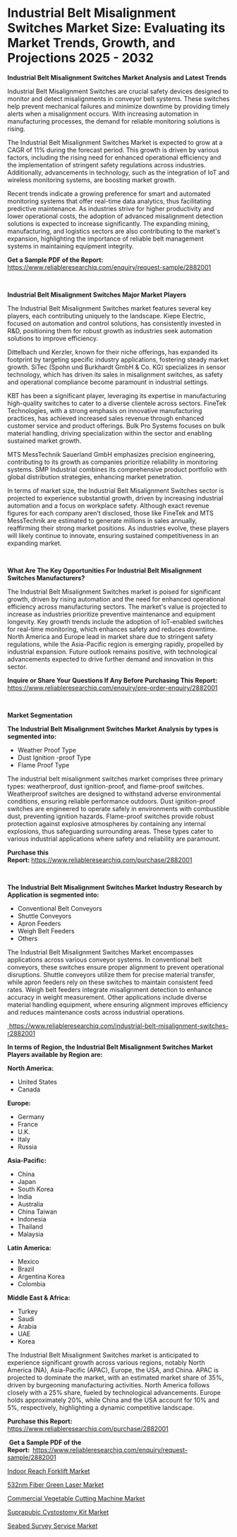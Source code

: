 <p><h1>Industrial Belt Misalignment Switches Market Size: Evaluating its Market Trends, Growth, and Projections 2025 - 2032</h1></p><p><strong>Industrial Belt Misalignment Switches Market Analysis and Latest Trends</strong></p>
<p><p>Industrial Belt Misalignment Switches are crucial safety devices designed to monitor and detect misalignments in conveyor belt systems. These switches help prevent mechanical failures and minimize downtime by providing timely alerts when a misalignment occurs. With increasing automation in manufacturing processes, the demand for reliable monitoring solutions is rising. </p><p>The Industrial Belt Misalignment Switches Market is expected to grow at a CAGR of 11% during the forecast period. This growth is driven by various factors, including the rising need for enhanced operational efficiency and the implementation of stringent safety regulations across industries. Additionally, advancements in technology, such as the integration of IoT and wireless monitoring systems, are boosting market growth. </p><p>Recent trends indicate a growing preference for smart and automated monitoring systems that offer real-time data analytics, thus facilitating predictive maintenance. As industries strive for higher productivity and lower operational costs, the adoption of advanced misalignment detection solutions is expected to increase significantly. The expanding mining, manufacturing, and logistics sectors are also contributing to the market's expansion, highlighting the importance of reliable belt management systems in maintaining equipment integrity.</p></p>
<p><strong>Get a Sample PDF of the Report:&nbsp;</strong> <a href="https://www.reliableresearchiq.com/enquiry/request-sample/2882001?utm_campaign=1170&utm_medium=2&utm_source=Github&utm_content=ia&utm_term=12032025&utm_id=industrial-belt-misalignment-switches">https://www.reliableresearchiq.com/enquiry/request-sample/2882001</a></p>
<p>&nbsp;</p>
<p><strong>Industrial Belt Misalignment Switches Major Market Players</strong></p>
<p><p>The Industrial Belt Misalignment Switches market features several key players, each contributing uniquely to the landscape. Kiepe Electric, focused on automation and control solutions, has consistently invested in R&D, positioning them for robust growth as industries seek automation solutions to improve efficiency. </p><p>Dittelbach und Kerzler, known for their niche offerings, has expanded its footprint by targeting specific industry applications, fostering steady market growth. SiTec (Spohn und Burkhardt GmbH & Co. KG) specializes in sensor technology, which has driven its sales in misalignment switches, as safety and operational compliance become paramount in industrial settings.</p><p>KBT has been a significant player, leveraging its expertise in manufacturing high-quality switches to cater to a diverse clientele across sectors. FineTek Technologies, with a strong emphasis on innovative manufacturing practices, has achieved increased sales revenue through enhanced customer service and product offerings. Bulk Pro Systems focuses on bulk material handling, driving specialization within the sector and enabling sustained market growth.</p><p>MTS MessTechnik Sauerland GmbH emphasizes precision engineering, contributing to its growth as companies prioritize reliability in monitoring systems. SMP Industrial combines its comprehensive product portfolio with global distribution strategies, enhancing market penetration.</p><p>In terms of market size, the Industrial Belt Misalignment Switches sector is projected to experience substantial growth, driven by increasing industrial automation and a focus on workplace safety. Although exact revenue figures for each company aren’t disclosed, those like FineTek and MTS MessTechnik are estimated to generate millions in sales annually, reaffirming their strong market positions. As industries evolve, these players will likely continue to innovate, ensuring sustained competitiveness in an expanding market.</p></p>
<p>&nbsp;</p>
<p><strong>What Are The Key Opportunities For Industrial Belt Misalignment Switches Manufacturers?</strong></p>
<p><p>The Industrial Belt Misalignment Switches market is poised for significant growth, driven by rising automation and the need for enhanced operational efficiency across manufacturing sectors. The market's value is projected to increase as industries prioritize preventive maintenance and equipment longevity. Key growth trends include the adoption of IoT-enabled switches for real-time monitoring, which enhances safety and reduces downtime. North America and Europe lead in market share due to stringent safety regulations, while the Asia-Pacific region is emerging rapidly, propelled by industrial expansion. Future outlook remains positive, with technological advancements expected to drive further demand and innovation in this sector.</p></p>
<p><strong>Inquire or Share Your Questions If Any Before Purchasing This Report:</strong> <a href="https://www.reliableresearchiq.com/enquiry/pre-order-enquiry/2882001?utm_campaign=1170&utm_medium=2&utm_source=Github&utm_content=ia&utm_term=12032025&utm_id=industrial-belt-misalignment-switches">https://www.reliableresearchiq.com/enquiry/pre-order-enquiry/2882001</a></p>
<p>&nbsp;</p>
<p><strong>Market Segmentation</strong></p>
<p><strong>The Industrial Belt Misalignment Switches Market Analysis by types is segmented into:</strong></p>
<p><ul><li>Weather Proof Type</li><li>Dust Ignition -proof Type</li><li>Flame Proof Type</li></ul></p>
<p><p>The industrial belt misalignment switches market comprises three primary types: weatherproof, dust ignition-proof, and flame-proof switches. Weatherproof switches are designed to withstand adverse environmental conditions, ensuring reliable performance outdoors. Dust ignition-proof switches are engineered to operate safely in environments with combustible dust, preventing ignition hazards. Flame-proof switches provide robust protection against explosive atmospheres by containing any internal explosions, thus safeguarding surrounding areas. These types cater to various industrial applications where safety and reliability are paramount.</p></p>
<p><strong>Purchase this Report:&nbsp;</strong><a href="https://www.reliableresearchiq.com/purchase/2882001?utm_campaign=1170&utm_medium=2&utm_source=Github&utm_content=ia&utm_term=12032025&utm_id=industrial-belt-misalignment-switches">https://www.reliableresearchiq.com/purchase/2882001</a></p>
<p>&nbsp;</p>
<p><strong>The Industrial Belt Misalignment Switches Market Industry Research by Application is segmented into:</strong></p>
<p><ul><li>Conventional Belt Conveyors</li><li>Shuttle Conveyors</li><li>Apron Feeders</li><li>Weigh Belt Feeders</li><li>Others</li></ul></p>
<p><p>The Industrial Belt Misalignment Switches Market encompasses applications across various conveyor systems. In conventional belt conveyors, these switches ensure proper alignment to prevent operational disruptions. Shuttle conveyors utilize them for precise material transfer, while apron feeders rely on these switches to maintain consistent feed rates. Weigh belt feeders integrate misalignment detection to enhance accuracy in weight measurement. Other applications include diverse material handling equipment, where ensuring alignment improves efficiency and reduces maintenance costs across industrial operations.</p></p>
<p><a href="https://www.reliableresearchiq.com/industrial-belt-misalignment-switches-r2882001?utm_campaign=1170&utm_medium=2&utm_source=Github&utm_content=ia&utm_term=12032025&utm_id=industrial-belt-misalignment-switches">&nbsp;https://www.reliableresearchiq.com/industrial-belt-misalignment-switches-r2882001</a></p>
<p><strong>In terms of Region, the Industrial Belt Misalignment Switches Market Players available by Region are:</strong></p>
<p>
    <p> <strong> North America: </strong>
        <ul>
            <li>United States</li>
            <li>Canada</li>
        </ul>
        </p> 
    <p> <strong> Europe: </strong>
        <ul>
            <li>Germany</li>
            <li>France</li>
            <li>U.K.</li>
            <li>Italy</li>
            <li>Russia</li>
        </ul>
        </p> 
    <p> <strong> Asia-Pacific: </strong>
        <ul>
            <li>China</li>
            <li>Japan</li>
            <li>South Korea</li>
            <li>India</li>
            <li>Australia</li>
            <li>China Taiwan</li>
            <li>Indonesia</li>
            <li>Thailand</li>
            <li>Malaysia</li>
        </ul>
        </p> 
    <p> <strong> Latin America: </strong>
        <ul>
            <li>Mexico</li>
            <li>Brazil</li>
            <li>Argentina Korea</li>
            <li>Colombia</li>
        </ul>
        </p> 
    <p> <strong> Middle East & Africa: </strong>
        <ul>
            <li>Turkey</li>
            <li>Saudi</li>
            <li>Arabia</li>
            <li>UAE</li>
            <li>Korea</li>
        </ul>
    </p>
    </p>
<p><p>The Industrial Belt Misalignment Switches market is anticipated to experience significant growth across various regions, notably North America (NA), Asia-Pacific (APAC), Europe, the USA, and China. APAC is projected to dominate the market, with an estimated market share of 35%, driven by burgeoning manufacturing activities. North America follows closely with a 25% share, fueled by technological advancements. Europe holds approximately 20%, while China and the USA account for 10% and 5%, respectively, highlighting a dynamic competitive landscape.</p></p>
<p><strong>Purchase this Report: </strong><a href="https://www.reliableresearchiq.com/purchase/2882001?utm_campaign=1170&utm_medium=2&utm_source=Github&utm_content=ia&utm_term=12032025&utm_id=industrial-belt-misalignment-switches">https://www.reliableresearchiq.com/purchase/2882001</a></p>
<p>&nbsp;<strong>Get a Sample PDF of the Report:&nbsp;&nbsp;</strong><a href="https://www.reliableresearchiq.com/enquiry/request-sample/2882001?utm_campaign=1170&utm_medium=2&utm_source=Github&utm_content=ia&utm_term=12032025&utm_id=industrial-belt-misalignment-switches">https://www.reliableresearchiq.com/enquiry/request-sample/2882001</a></p>
<p><strong></strong></p>
<p><p><a href="https://github.com/elhibacajka/Market-Research-Report-List-1/blob/main/indoor-reach-forklift-market.md?utm_campaign=1170&utm_medium=2&utm_source=Github&utm_content=ia&utm_term=12032025&utm_id=industrial-belt-misalignment-switches">Indoor Reach Forklift Market</a></p><p><a href="https://github.com/kabotcaddoub/Market-Research-Report-List-1/blob/main/532nm-fiber-green-laser-market.md?utm_campaign=1170&utm_medium=2&utm_source=Github&utm_content=ia&utm_term=12032025&utm_id=industrial-belt-misalignment-switches">532nm Fiber Green Laser Market</a></p><p><a href="https://github.com/forttgoddym7/Market-Research-Report-List-1/blob/main/commercial-vegetable-cutting-machine-market.md?utm_campaign=1170&utm_medium=2&utm_source=Github&utm_content=ia&utm_term=12032025&utm_id=industrial-belt-misalignment-switches">Commercial Vegetable Cutting Machine Market</a></p><p><a href="https://github.com/duskodazzi34/Market-Research-Report-List-1/blob/main/suprapubic-cystostomy-kit-market.md?utm_campaign=1170&utm_medium=2&utm_source=Github&utm_content=ia&utm_term=12032025&utm_id=industrial-belt-misalignment-switches">Suprapubic Cystostomy Kit Market</a></p><p><a href="https://github.com/drevertevell/Market-Research-Report-List-1/blob/main/seabed-survey-service-market.md?utm_campaign=1170&utm_medium=2&utm_source=Github&utm_content=ia&utm_term=12032025&utm_id=industrial-belt-misalignment-switches">Seabed Survey Service Market</a></p></p>